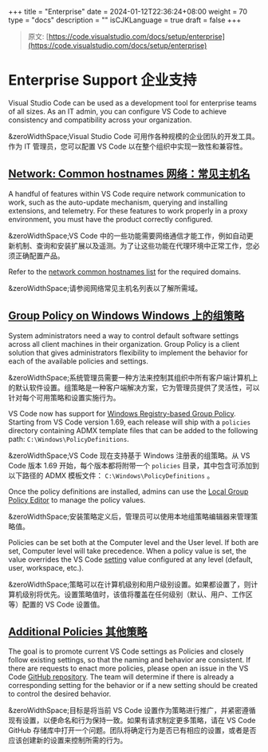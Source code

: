 +++
title = "Enterprise"
date = 2024-01-12T22:36:24+08:00
weight = 70
type = "docs"
description = ""
isCJKLanguage = true
draft = false
+++

> 原文: [https://code.visualstudio.com/docs/setup/enterprise](https://code.visualstudio.com/docs/setup/enterprise)

# Enterprise Support 企业支持



Visual Studio Code can be used as a development tool for enterprise teams of all sizes. As an IT admin, you can configure VS Code to achieve consistency and compatibility across your organization.

&zeroWidthSpace;Visual Studio Code 可用作各种规模的企业团队的开发工具。作为 IT 管理员，您可以配置 VS Code 以在整个组织中实现一致性和兼容性。

## [Network: Common hostnames 网络：常见主机名](https://code.visualstudio.com/docs/setup/enterprise#_network-common-hostnames)

A handful of features within VS Code require network communication to work, such as the auto-update mechanism, querying and installing extensions, and telemetry. For these features to work properly in a proxy environment, you must have the product correctly configured.

&zeroWidthSpace;VS Code 中的一些功能需要网络通信才能工作，例如自动更新机制、查询和安装扩展以及遥测。为了让这些功能在代理环境中正常工作，您必须正确配置产品。

Refer to the [network common hostnames list](https://code.visualstudio.com/docs/setup/network#_common-hostnames) for the required domains.

&zeroWidthSpace;请参阅网络常见主机名列表以了解所需域。

## [Group Policy on Windows Windows 上的组策略](https://code.visualstudio.com/docs/setup/enterprise#_group-policy-on-windows)

System administrators need a way to control default software settings across all client machines in their organization. Group Policy is a client solution that gives administrators flexibility to implement the behavior for each of the available policies and settings.

&zeroWidthSpace;系统管理员需要一种方法来控制其组织中所有客户端计算机上的默认软件设置。组策略是一种客户端解决方案，它为管理员提供了灵活性，可以针对每个可用策略和设置实施行为。

VS Code now has support for [Windows Registry-based Group Policy](https://learn.microsoft.com/previous-versions/windows/desktop/policy/implementing-registry-based-policy). Starting from VS Code version 1.69, each release will ship with a `policies` directory containing ADMX template files that can be added to the following path: `C:\Windows\PolicyDefinitions`.

&zeroWidthSpace;VS Code 现在支持基于 Windows 注册表的组策略。从 VS Code 版本 1.69 开始，每个版本都将附带一个 `policies` 目录，其中包含可添加到以下路径的 ADMX 模板文件： `C:\Windows\PolicyDefinitions` 。

Once the policy definitions are installed, admins can use the [Local Group Policy Editor](https://learn.microsoft.com/previous-versions/windows/it-pro/windows-server-2012-R2-and-2012/dn265982(v=ws.11)) to manage the policy values.

&zeroWidthSpace;安装策略定义后，管理员可以使用本地组策略编辑器来管理策略值。

Policies can be set both at the Computer level and the User level. If both are set, Computer level will take precedence. When a policy value is set, the value overrides the VS Code [setting](https://code.visualstudio.com/docs/getstarted/settings) value configured at any level (default, user, workspace, etc.).

&zeroWidthSpace;策略可以在计算机级别和用户级别设置。如果都设置了，则计算机级别将优先。设置策略值时，该值将覆盖在任何级别（默认、用户、工作区等）配置的 VS Code 设置值。

## [Additional Policies 其他策略](https://code.visualstudio.com/docs/setup/enterprise#_additional-policies)

The goal is to promote current VS Code settings as Policies and closely follow existing settings, so that the naming and behavior are consistent. If there are requests to enact more policies, please open an issue in the VS Code [GitHub repository](https://github.com/microsoft/vscode). The team will determine if there is already a corresponding setting for the behavior or if a new setting should be created to control the desired behavior.

&zeroWidthSpace;目标是将当前 VS Code 设置作为策略进行推广，并紧密遵循现有设置，以便命名和行为保持一致。如果有请求制定更多策略，请在 VS Code GitHub 存储库中打开一个问题。团队将确定行为是否已有相应的设置，或者是否应该创建新的设置来控制所需的行为。
